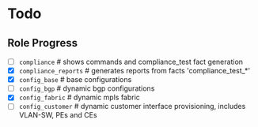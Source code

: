# Todo
## Role Progress
- [ ] `compliance`               # shows commands and compliance_test fact generation
- [x] `compliance_reports`       # generates reports from facts 'compliance_test_*'
- [x] `config_base`              # base configurations
- [ ] `config_bgp`               # dynamic bgp configurations
- [x] `config_fabric`            # dynamic mpls fabric
- [ ] `config_customer`          # dynamic customer interface provisioning, includes VLAN-SW, PEs and CEs